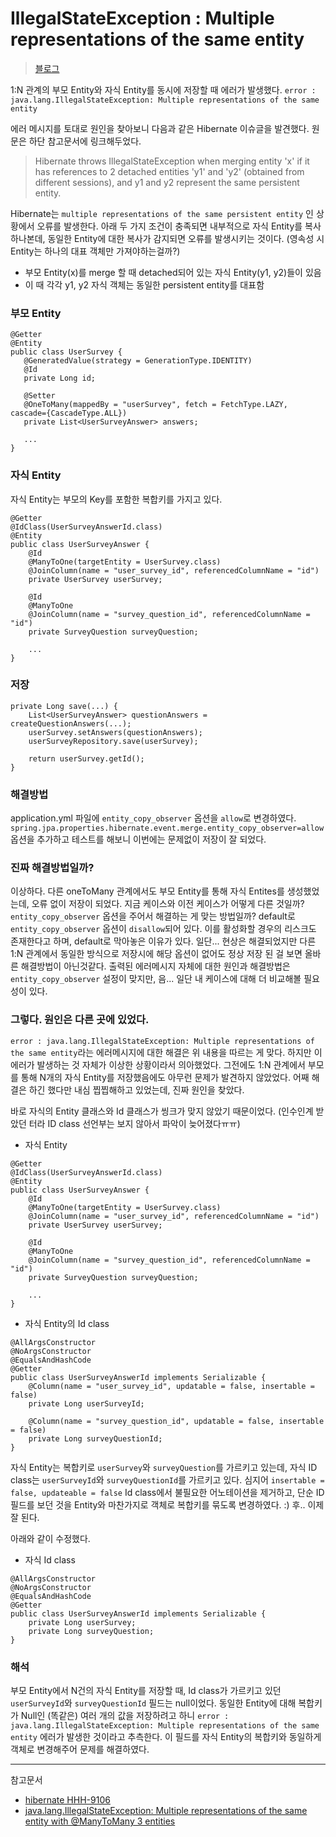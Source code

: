# IllegalStateException : Multiple representations of the same entity
> [블로그](https://prohannah.tistory.com/131)

1:N 관계의 부모 Entity와 자식 Entity를 동시에 저장할 때 에러가 발생했다.
`error : java.lang.IllegalStateException: Multiple representations of the same entity`

에러 메시지를 토대로 원인을 찾아보니 다음과 같은 Hibernate 이슈글을 발견했다. 원문은 하단 참고문서에 링크해두었다.

> Hibernate throws IllegalStateException when merging entity 'x' if it has references to 2 detached entities 'y1' and 'y2' (obtained from different sessions), and y1 and y2 represent the same persistent entity.

Hibernate는 `multiple representations of the same persistent entity` 인 상황에서 오류를 발생한다.
아래 두 가지 조건이 충족되면 내부적으로 자식 Entity를 복사하나본데, 동일한 Entity에 대한 복사가 감지되면 오류를 발생시키는 것이다. (영속성 시 Entity는 하나의 대표 객체만 가져야하는걸까?)
- 부모 Entity(x)를 merge 할 때 detached되어 있는 자식 Entity(y1, y2)들이 있음
- 이 때 각각 y1, y2 자식 객체는 동일한 persistent entity를 대표함

### 부모 Entity
```
@Getter
@Entity
public class UserSurvey {
   @GeneratedValue(strategy = GenerationType.IDENTITY)
   @Id
   private Long id;

   @Setter
   @OneToMany(mappedBy = "userSurvey", fetch = FetchType.LAZY, cascade={CascadeType.ALL})
   private List<UserSurveyAnswer> answers;

   ...
}
```

### 자식 Entity
자식 Entity는 부모의 Key를 포함한 복합키를 가지고 있다.
```
@Getter
@IdClass(UserSurveyAnswerId.class)
@Entity
public class UserSurveyAnswer {
    @Id
    @ManyToOne(targetEntity = UserSurvey.class)
    @JoinColumn(name = "user_survey_id", referencedColumnName = "id")
    private UserSurvey userSurvey;

    @Id
    @ManyToOne
    @JoinColumn(name = "survey_question_id", referencedColumnName = "id")
    private SurveyQuestion surveyQuestion;

    ...
}
```

### 저장
```
private Long save(...) {
    List<UserSurveyAnswer> questionAnswers = createQuestionAnswers(...);
    userSurvey.setAnswers(questionAnswers);
    userSurveyRepository.save(userSurvey);

    return userSurvey.getId();
}
```

### 해결방법
application.yml 파일에 `entity_copy_observer` 옵션을 `allow`로 변경하였다.
```spring.jpa.properties.hibernate.event.merge.entity_copy_observer=allow```
옵션을 추가하고 테스트를 해보니 이번에는 문제없이 저장이 잘 되었다.

### 진짜 해결방법일까?
이상하다. 다른 oneToMany 관계에서도 부모 Entity를 통해 자식 Entites를 생성했었는데, 오류 없이 저장이 되었다.
지금 케이스와 이전 케이스가 어떻게 다른 것일까?
`entity_copy_observer` 옵션을 주어서 해결하는 게 맞는 방법일까?
default로 `entity_copy_observer` 옵션이 `disallow`되어 있다. 이를 활성화할 경우의 리스크도 존재한다고 하며, default로 막아놓은 이유가 있다.
일단... 현상은 해결되었지만 다른 1:N 관계에서 동일한 방식으로 저장시에 해당 옵션이 없어도 정상 저장 된 걸 보면 올바른 해결방법이 아닌것같다.
출력된 에러메시지 자체에 대한 원인과 해결방법은 `entity_copy_observer` 설정이 맞지만, 음... 일단 내 케이스에 대해 더 비교해볼 필요성이 있다.

### 그렇다. 원인은 다른 곳에 있었다.
`error : java.lang.IllegalStateException: Multiple representations of the same entity`라는 에러메시지에 대한 해결은 위 내용을 따르는 게 맞다.
하지만 이 에러가 발생하는 것 자체가 이상한 상황이라서 의아했었다. 그전에도 1:N 관계에서 부모를 통해 N개의 자식 Entity를 저장했음에도 아무런 문제가 발견하지 않았었다.
어째 해결은 하긴 했다만 내심 찝찝해하고 있었는데, 진짜 원인을 찾았다.

바로 자식의 Entity 클래스와 Id 클래스가 씽크가 맞지 않았기 때문이었다. (인수인계 받았던 터라 ID class 선언부는 보지 않아서 파악이 늦어졌다ㅠㅠ)

- 자식 Entity
```
@Getter
@IdClass(UserSurveyAnswerId.class)
@Entity
public class UserSurveyAnswer {
    @Id
    @ManyToOne(targetEntity = UserSurvey.class)
    @JoinColumn(name = "user_survey_id", referencedColumnName = "id")
    private UserSurvey userSurvey;

    @Id
    @ManyToOne
    @JoinColumn(name = "survey_question_id", referencedColumnName = "id")
    private SurveyQuestion surveyQuestion;

    ...
}
``` 


- 자식 Entity의 Id class
```
@AllArgsConstructor
@NoArgsConstructor
@EqualsAndHashCode
@Getter
public class UserSurveyAnswerId implements Serializable {
    @Column(name = "user_survey_id", updatable = false, insertable = false)
    private Long userSurveyId;

    @Column(name = "survey_question_id", updatable = false, insertable = false)
    private Long surveyQuestionId;
}
```

자식 Entity는 복합키로 `userSurvey`와 `surveyQuestion`를 가르키고 있는데, 자식 ID class는 `userSurveyId`와 `surveyQuestionId`를 가르키고 있다. 심지어 `insertable = false, updateable = false`
Id class에서 불필요한 어노테이션을 제거하고, 단순 ID 필드를 보던 것을 Entity와 마찬가지로 객체로 복합키를 묶도록 변경하였다.
:) 후.. 이제 잘 된다.

아래와 같이 수정했다.
- 자식 Id class
```
@AllArgsConstructor
@NoArgsConstructor
@EqualsAndHashCode
@Getter
public class UserSurveyAnswerId implements Serializable {
    private Long userSurvey;
    private Long surveyQuestion;
}
```

### 해석
부모 Entity에서 N건의 자식 Entity를 저장할 때, Id class가 가르키고 있던 `userSurveyId`와 `surveyQuestionId` 필드는 null이었다. 동일한 Entity에 대해 복합키가 Null인 (똑같은) 여러 개의 값을 저장하려고 하니  `error : java.lang.IllegalStateException: Multiple representations of the same entity` 에러가 발생한 것이라고 추측한다.
이 필드를 자식 Entity의 복합키와 동일하게 객체로 변경해주어 문제를 해결하였다.

---
참고문서
- [hibernate HHH-9106](https://hibernate.atlassian.net/browse/HHH-9106)
- [java.lang.IllegalStateException: Multiple representations of the same entity with @ManyToMany 3 entities](https://stackoverflow.com/questions/26591521/java-lang-illegalstateexception-multiple-representations-of-the-same-entity-wit)